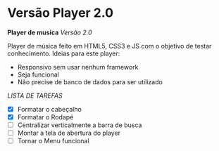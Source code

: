 # Versão Player 2.0

**Player de musica** 
*Versão 2.0*

Player de música feito em HTML5, CSS3 e JS com o objetivo de testar conhecimento.
Ideias para este player:
* Responsivo sem usar nenhum framework
* Seja funcional
* Não precise de banco de dados para ser utilizado

*LISTA DE TAREFAS*
- [x] Formatar o cabeçalho
- [x] Formatar o Rodapé
- [ ] Centralizar verticalmente a barra de busca
- [ ] Montar a tela de abertura do player
- [ ] Tornar o Menu funcional

